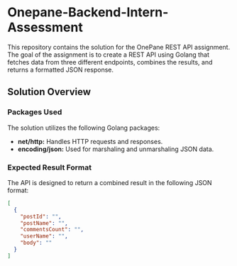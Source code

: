 # Onepane-Backend-Intern-Assessment

This repository contains the solution for the OnePane REST API assignment. The goal of the assignment is to create a REST API using Golang that fetches data from three different endpoints, combines the results, and returns a formatted JSON response.

## Solution Overview

### Packages Used

The solution utilizes the following Golang packages:

- **net/http:** Handles HTTP requests and responses.
- **encoding/json:** Used for marshaling and unmarshaling JSON data.


### Expected Result Format

The API is designed to return a combined result in the following JSON format:

```json
[
  {
    "postId": "",
    "postName": "",
    "commentsCount": "",
    "userName": "",
    "body": ""
  }
]